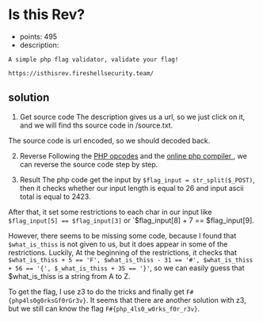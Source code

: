 # Is this Rev?
* points: 495
* description: 
```
A simple php flag validator, validate your flag! 

https://isthisrev.fireshellsecurity.team/
```

## solution
1. Get source code
The description gives us a url, so we just click on it, and we will find ths source code in /source.txt.

The source code is url encoded, so we should decoded back.

2. Reverse
Following the [PHP opcodes](https://www.php.net/manual/pt_BR/internals2.opcodes.list.php) and the [online php compiler ](https://3v4l.org/JLtf3/vld#output), we can reverse the source code step by step.

3. Result
The php code get the input by `$flag_input = str_split($_POST)`, then it checks whether our input length is equal to 26 and input ascii total is equal to 2423. 

After that, it set some restrictions to each char in our input like `$flag_input[5] == $flag_input[3]` or `$flag_input[8] + 7 == $flag_input[9].

However, there seems to be missing some code, because I found that `$what_is_thiss` is not given to us, but it does appear in some of the restrictions. Luckily, At the beginning of the restrictions, it checks that `$what_is_thiss + 5 == 'F', $what_is_thiss - 31 == '#', $what_is_thiss + 56 == '{', $_what_is_thiss + 35 == '}'`, so we can easily guess that $what_is_thiss is a string from A to Z.

To get the flag, I use z3 to do the tricks and finally get `F#{php4ls0g0rksGf0rGr3v}`. It seems that there are another solution with z3, but we still can know the flag `F#{php_4ls0_w0rks_f0r_r3v}`.
